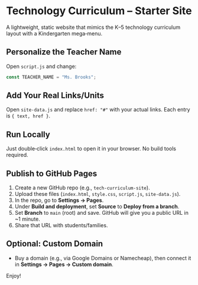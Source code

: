
# Technology Curriculum – Starter Site

A lightweight, static website that mimics the K–5 technology curriculum layout with a Kindergarten mega‑menu.

## Personalize the Teacher Name
Open `script.js` and change:
```js
const TEACHER_NAME = "Ms. Brooks";
```

## Add Your Real Links/Units
Open `site-data.js` and replace `href: "#"` with your actual links. Each entry is `{ text, href }`.

## Run Locally
Just double‑click `index.html` to open it in your browser. No build tools required.

## Publish to GitHub Pages
1. Create a new GitHub repo (e.g., `tech-curriculum-site`).
2. Upload these files (`index.html`, `style.css`, `script.js`, `site-data.js`).
3. In the repo, go to **Settings → Pages**.
4. Under **Build and deployment**, set **Source** to **Deploy from a branch**.
5. Set **Branch** to `main` (root) and save. GitHub will give you a public URL in ~1 minute.
6. Share that URL with students/families.

## Optional: Custom Domain
- Buy a domain (e.g., via Google Domains or Namecheap), then connect it in **Settings → Pages → Custom domain**.

Enjoy!
